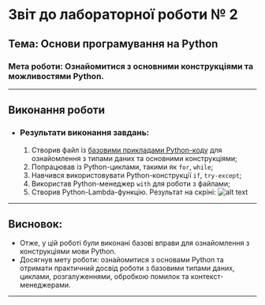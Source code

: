 # Звіт до лабораторної роботи № 2
## Тема: Основи програмування на Python  
### Мета роботи: Ознайомитися з основними конструкціями та можливостями Python.

---

## Виконання роботи

* ### Результати виконання завдань:
    1. Створив файл із [базовими прикладами Python-коду](./main.ipynb) для ознайомлення з типами даних та основними конструкціями;
    1. Попрацював із Python-циклами, такими як `for`, `while`;
    1. Навчився використовувати Python-конструкції `if`, `try-except`;
    1. Використав Python-менеджер `with` для роботи з файлами;
    1. Створив Python-Lambda-функцію. Результат на скріні:
    ![alt text](image.png)

---

## Висновок:

- Отже, у цій роботі були виконані базові вправи для ознайомлення з конструкціями мови Python.
- Досягнув мету роботи: ознайомитися з основами Python та отримати практичний досвід роботи з базовими типами даних, циклами, розгалуженнями, обробкою помилок та контекст-менеджерами.

---